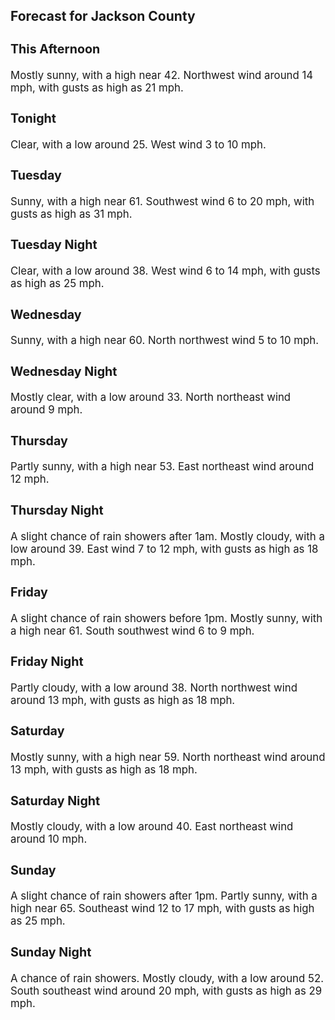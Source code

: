 <div>
   <h2>Forecast for Jackson County</h2>
   <p>
      <div style="font-size:120%">
         <h3>This Afternoon</h3>Mostly sunny, with a high near 42. Northwest wind around 14 mph, with gusts as high as 21 mph.<br></div>
   </p>
   <p>
      <div style="font-size:120%">
         <h3>Tonight</h3>Clear, with a low around 25. West wind 3 to 10 mph.<br></div>
   </p>
   <p>
      <div style="font-size:120%">
         <h3>Tuesday</h3>Sunny, with a high near 61. Southwest wind 6 to 20 mph, with gusts as high as 31 mph.<br></div>
   </p>
   <p>
      <div style="font-size:120%">
         <h3>Tuesday Night</h3>Clear, with a low around 38. West wind 6 to 14 mph, with gusts as high as 25 mph.<br></div>
   </p>
   <p>
      <div style="font-size:120%">
         <h3>Wednesday</h3>Sunny, with a high near 60. North northwest wind 5 to 10 mph.<br></div>
   </p>
   <p>
      <div style="font-size:120%">
         <h3>Wednesday Night</h3>Mostly clear, with a low around 33. North northeast wind around 9 mph.<br></div>
   </p>
   <p>
      <div style="font-size:120%">
         <h3>Thursday</h3>Partly sunny, with a high near 53. East northeast wind around 12 mph.<br></div>
   </p>
   <p>
      <div style="font-size:120%">
         <h3>Thursday Night</h3>A slight chance of rain showers after 1am. Mostly cloudy, with a low around 39. East wind 7 to 12 mph, with gusts as high
         as 18 mph.<br></div>
   </p>
   <p>
      <div style="font-size:120%">
         <h3>Friday</h3>A slight chance of rain showers before 1pm. Mostly sunny, with a high near 61. South southwest wind 6 to 9 mph.<br></div>
   </p>
   <p>
      <div style="font-size:120%">
         <h3>Friday Night</h3>Partly cloudy, with a low around 38. North northwest wind around 13 mph, with gusts as high as 18 mph.<br></div>
   </p>
   <p>
      <div style="font-size:120%">
         <h3>Saturday</h3>Mostly sunny, with a high near 59. North northeast wind around 13 mph, with gusts as high as 18 mph.<br></div>
   </p>
   <p>
      <div style="font-size:120%">
         <h3>Saturday Night</h3>Mostly cloudy, with a low around 40. East northeast wind around 10 mph.<br></div>
   </p>
   <p>
      <div style="font-size:120%">
         <h3>Sunday</h3>A slight chance of rain showers after 1pm. Partly sunny, with a high near 65. Southeast wind 12 to 17 mph, with gusts as high
         as 25 mph.<br></div>
   </p>
   <p>
      <div style="font-size:120%">
         <h3>Sunday Night</h3>A chance of rain showers. Mostly cloudy, with a low around 52. South southeast wind around 20 mph, with gusts as high as 29
         mph.<br></div>
   </p>
</div>